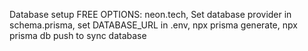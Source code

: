 Database setup
FREE OPTIONS: neon.tech,
Set database provider in schema.prisma, set DATABASE_URL in .env, npx prisma generate, npx prisma db push to sync database
